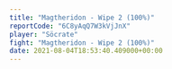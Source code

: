 ```yaml
---
title: "Magtheridon - Wipe 2 (100%)"
reportCode: "6C8yAqQ7W3kVjJnX"
player: "Söcrate"
fight: "Magtheridon - Wipe 2 (100%)"
date: 2021-08-04T18:53:40.409000+00:00
---
```

